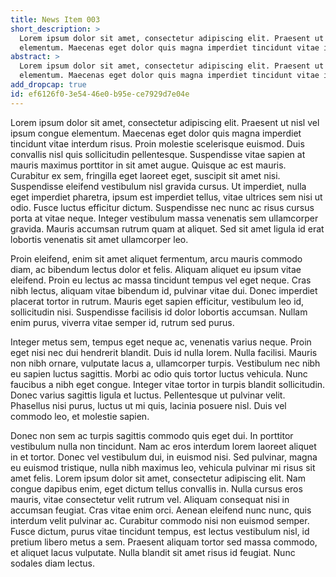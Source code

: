 ```yaml
---
title: News Item 003
short_description: >
  Lorem ipsum dolor sit amet, consectetur adipiscing elit. Praesent ut nisl vel ipsum congue
  elementum. Maecenas eget dolor quis magna imperdiet tincidunt vitae interdum risus.
abstract: >
  Lorem ipsum dolor sit amet, consectetur adipiscing elit. Praesent ut nisl vel ipsum congue
  elementum. Maecenas eget dolor quis magna imperdiet tincidunt vitae interdum risus.
add_dropcap: true
id: ef6126f0-3e54-46e0-b95e-ce7929d7e04e
---
```

Lorem ipsum dolor sit amet, consectetur adipiscing elit. Praesent ut nisl vel ipsum congue elementum. Maecenas eget dolor quis magna imperdiet tincidunt vitae interdum risus. Proin molestie scelerisque euismod. Duis convallis nisl quis sollicitudin pellentesque. Suspendisse vitae sapien at mauris maximus porttitor in sit amet augue. Quisque ac est mauris. Curabitur ex sem, fringilla eget laoreet eget, suscipit sit amet nisi. Suspendisse eleifend vestibulum nisl gravida cursus. Ut imperdiet, nulla eget imperdiet pharetra, ipsum est imperdiet tellus, vitae ultrices sem nisi ut odio. Fusce luctus efficitur dictum. Suspendisse nec nunc ac risus cursus porta at vitae neque. Integer vestibulum massa venenatis sem ullamcorper gravida. Mauris accumsan rutrum quam at aliquet. Sed sit amet ligula id erat lobortis venenatis sit amet ullamcorper leo.

Proin eleifend, enim sit amet aliquet fermentum, arcu mauris commodo diam, ac bibendum lectus dolor et felis. Aliquam aliquet eu ipsum vitae eleifend. Proin eu lectus ac massa tincidunt tempus vel eget neque. Cras nibh lectus, aliquam vitae bibendum id, pulvinar vitae dui. Donec imperdiet placerat tortor in rutrum. Mauris eget sapien efficitur, vestibulum leo id, sollicitudin nisi. Suspendisse facilisis id dolor lobortis accumsan. Nullam enim purus, viverra vitae semper id, rutrum sed purus.

Integer metus sem, tempus eget neque ac, venenatis varius neque. Proin eget nisi nec dui hendrerit blandit. Duis id nulla lorem. Nulla facilisi. Mauris non nibh ornare, vulputate lacus a, ullamcorper turpis. Vestibulum nec nibh eu sapien luctus sagittis. Morbi ac odio quis tortor luctus vehicula. Nunc faucibus a nibh eget congue. Integer vitae tortor in turpis blandit sollicitudin. Donec varius sagittis ligula et luctus. Pellentesque ut pulvinar velit. Phasellus nisi purus, luctus ut mi quis, lacinia posuere nisl. Duis vel commodo leo, et molestie sapien.

Donec non sem ac turpis sagittis commodo quis eget dui. In porttitor vestibulum nulla non tincidunt. Nam ac eros interdum lorem laoreet aliquet in et tortor. Donec vel vestibulum dui, in euismod nisi. Sed pulvinar, magna eu euismod tristique, nulla nibh maximus leo, vehicula pulvinar mi risus sit amet felis. Lorem ipsum dolor sit amet, consectetur adipiscing elit. Nam congue dapibus enim, eget dictum tellus convallis in. Nulla cursus eros mauris, vitae consectetur velit rutrum vel. Aliquam consequat nisi in accumsan feugiat. Cras vitae enim orci. Aenean eleifend nunc nunc, quis interdum velit pulvinar ac. Curabitur commodo nisi non euismod semper. Fusce dictum, purus vitae tincidunt tempus, est lectus vestibulum nisl, id pretium libero metus a sem. Praesent aliquam tortor sed massa commodo, et aliquet lacus vulputate. Nulla blandit sit amet risus id feugiat. Nunc sodales diam lectus.